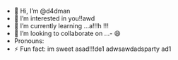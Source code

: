 - 👋 Hi, I’m @d4dman
- 👀 I’m interested in you!!awd
- 🌱 I’m currently learning ...a!!!h !!!
- 💞️ I’m looking to collaborate on ...- 😄
- Pronouns: 
- ⚡ Fun fact: im sweet asad!!!de1
adwsawdadsparty  ad1
<!--- a11ad1
d4dman/d4dman is a ✨ special ✨ repository because its `README.md` (this file) appears on your GitHub profile.adw
You can click the Preview link to take a look at your changes.ss
--->
